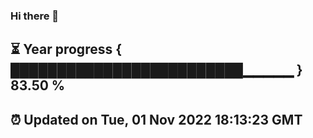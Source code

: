 ### Hi there 👋
⏳ Year progress { █████████████████████████▁▁▁▁▁ } 83.50 %
---
⏰ Updated on Tue, 01 Nov 2022 18:13:23 GMT
---
